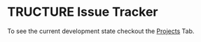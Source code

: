 # TRUCTURE Issue Tracker

To see the current development state checkout the [Projects](https://github.com/SidneyGuenther/tructure_issues/projects) Tab.
